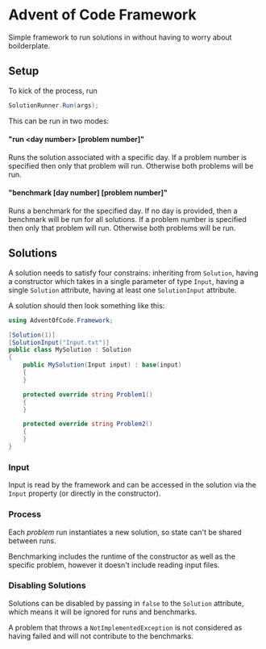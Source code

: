 # Advent of Code Framework

Simple framework to run solutions in without having to worry about boilderplate.

## Setup
To kick of the process, run
```csharp
SolutionRunner.Run(args);
```

This can be run in two modes:
#### "run &lt;day number&gt; [problem number]"
Runs the solution associated with a specific day. If a problem number is specified then only that problem will run. Otherwise both problems will be run.

#### "benchmark [day number] [problem number]"
Runs a benchmark for the specified day. If no day is provided, then a benchmark will be run for all solutions. If a problem number is specified then only that problem will run. Otherwise both problems will be run.

## Solutions

A solution needs to satisfy four constrains: inheriting from `Solution`, having a constructor which takes in a single parameter of type `Input`, having a single `Solution` attribute, having at least one `SolutionInput` attribute.

A solution should then look something like this:

```csharp
using AdventOfCode.Framework;

[Solution(1)]
[SolutionInput("Input.txt")]
public class MySolution : Solution
{
    public MySolution(Input input) : base(input)
    {
    }

    protected override string Problem1()
    {
    }

    protected override string Problem2()
    {
    }
}
```

### Input

Input is read by the framework and can be accessed in the solution via the `Input` property (or directly in the constructor).

### Process

Each *problem* run instantiates a new solution, so state can't be shared between runs.

Benchmarking includes the runtime of the constructor as well as the specific problem, however it doesn't include reading input files.

### Disabling Solutions

Solutions can be disabled by passing in `false` to the `Solution` attribute, which means it will be ignored for runs and benchmarks.

A problem that throws a `NotImplementedException` is not considered as having failed and will not contribute to the benchmarks.
